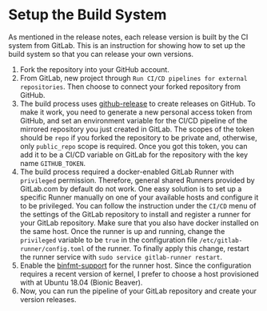 # Setup the Build System

As mentioned in the release notes, each release version is built by the CI system from GitLab. This is an instruction for showing how to set up the build system so that you can release your own versions.

1. Fork the repository into your GitHub account.
2. From GitLab, new project through `Run CI/CD pipelines for external repositories`. Then choose to connect your forked repository from GitHub.
3. The build process uses [github-release](https://github.com/aktau/github-release) to create releases on GitHub. To make it work, you need to generate a new personal access token from GitHub, and set an environment variable for the CI/CD pipeline of the mirrored repository you just created in GitLab. The scopes of the token should be `repo` if you forked the repository to be private and, otherwise, only `public_repo` scope is required. Once you got this token, you can add it to be a CI/CD variable on GitLab for the repository with the key name `GITHUB_TOKEN`.
4. The build process required a docker-enabled GitLab Runner with `privileged` permission. Therefore, general shared Runners provided by GitLab.com by default do not work. One easy solution is to set up a specific Runner manually on one of your available hosts and configure it to be privileged. You can follow the instruction under the `CI/CD` menu of the settings of the GitLab repository to install and register a runner for your GitLab repository. Make sure that you also have docker installed on the same host. Once the runner is up and running, change the `privileged` variable to be `true` in the configuration file `/etc/gitlab-runner/config.toml` of the runner. To finally apply this change, restart the runner service with `sudo service gitlab-runner restart`.
5. Enable the [binfmt-support](https://github.com/ljishen/linux-build/blob/master/recipes/binfmt-misc.md) for the runner host. Since the configuration requires a recent version of kernel, I prefer to choose a host provisioned with at Ubuntu 18.04 (Bionic Beaver).
6. Now, you can run the pipeline of your GitLab repository and create your version releases.
